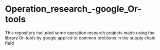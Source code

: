 # Operation_research_-google_Or-tools
This repository included some operation research projects made using the library Or-tools by google applied to common problems in the supply chain field
